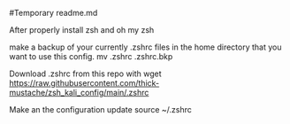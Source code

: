 #Temporary readme.md

After properly install zsh and oh my zsh

make a backup of your currently .zshrc files in the home directory that you want to use this config.
mv .zshrc .zshrc.bkp

Download .zshrc from this repo with wget
https://raw.githubusercontent.com/thick-mustache/zsh_kali_config/main/.zshrc

Make an the configuration update
source ~/.zshrc
